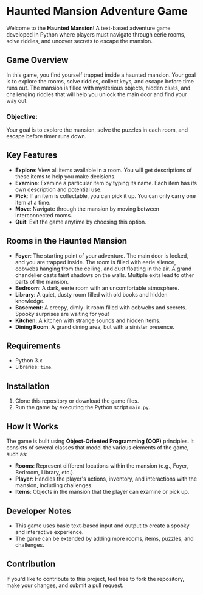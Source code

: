 # Haunted Mansion Adventure Game

Welcome to the **Haunted Mansion**! A text-based adventure game developed in Python where players must navigate through eerie rooms, solve riddles, and uncover secrets to escape the mansion.

## Game Overview
In this game, you find yourself trapped inside a haunted mansion. Your goal is to explore the rooms, solve riddles, collect keys, and escape before time runs out. The mansion is filled with mysterious objects, hidden clues, and challenging riddles that will help you unlock the main door and find your way out.

### Objective:
Your goal is to explore the mansion, solve the puzzles in each room, and escape before timer runs down.

## Key Features
- **Explore**: View all items available in a room. You will get descriptions of these items to help you make decisions.
- **Examine**: Examine a particular item by typing its name. Each item has its own description and potential use.
- **Pick**: If an item is collectable, you can pick it up. You can only carry one item at a time.
- **Move**: Navigate through the mansion by moving between interconnected rooms.
- **Quit**: Exit the game anytime by choosing this option.

## Rooms in the Haunted Mansion
- **Foyer**: The starting point of your adventure. The main door is locked, and you are trapped inside. The room is filled with eerie silence, cobwebs hanging from the ceiling, and dust floating in the air. A grand chandelier casts faint shadows on the walls. Multiple exits lead to other parts of the mansion.
- **Bedroom**: A dark, eerie room with an uncomfortable atmosphere.
- **Library**: A quiet, dusty room filled with old books and hidden knowledge.
- **Basement**: A creepy, dimly-lit room filled with cobwebs and secrets. Spooky surprises are waiting for you!
- **Kitchen**: A kitchen with strange sounds and hidden items.
- **Dining Room**: A grand dining area, but with a sinister presence.

## Requirements
- Python 3.x
- Libraries: `time`.

## Installation
1. Clone this repository or download the game files.
2. Run the game by executing the Python script `main.py`.

## How It Works
The game is built using **Object-Oriented Programming (OOP)** principles. It consists of several classes that model the various elements of the game, such as:
- **Rooms**: Represent different locations within the mansion (e.g., Foyer, Bedroom, Library, etc.).
- **Player**: Handles the player's actions, inventory, and interactions with the mansion, including challenges.
- **Items**: Objects in the mansion that the player can examine or pick up.

## Developer Notes
- This game uses basic text-based input and output to create a spooky and interactive experience.
- The game can be extended by adding more rooms, items, puzzles, and challenges.

## Contribution
If you'd like to contribute to this project, feel free to fork the repository, make your changes, and submit a pull request.

